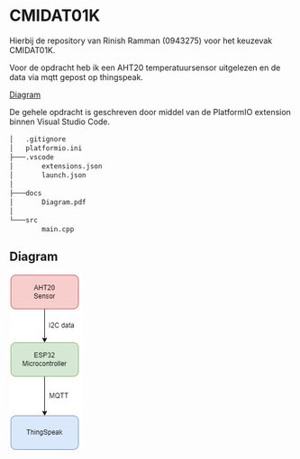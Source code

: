 # CMIDAT01K

Hierbij de repository van Rinish Ramman (0943275) voor het keuzevak CMIDAT01K.

Voor de opdracht heb ik een AHT20 temperatuursensor uitgelezen en de data via mqtt gepost op thingspeak.

[Diagram](https://github.com/rinish2000/CMIDAT01K/blob/main/docs/Diagram.pdf)

De gehele opdracht is geschreven door middel van de PlatformIO extension binnen Visual Studio Code.
```
│   .gitignore
│   platformio.ini
├───.vscode
│       extensions.json
│       launch.json
│
├───docs
│       Diagram.pdf
│
└───src
        main.cpp
```

## Diagram
![Diagram](docs/Diagram.png)
